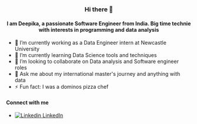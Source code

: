 
### <p align="center"> Hi there 👋 </p>

<!--
**deepikachandru/deepikachandru** is a ✨ _special_ ✨ repository because its `README.md` (this file) appears on your GitHub profile.

Here are some ideas to get you started:
-->

#### <p align="center">I am Deepika, a passionate Software Engineer from India. Big time technie with interests in programming and data analysis </p>

- 🔭 I’m currently working as a Data Engineer intern at Newcastle University
- 🌱 I’m currently learning Data Science tools and techniques
- 👯 I’m looking to collaborate on Data analysis and Software engineer roles
- 💬 Ask me about my international master's journey and anything with data
- ⚡ Fun fact: I was a dominos pizza chef

#### Connect with me
- [![Linkedin](https://i.stack.imgur.com/gVE0j.png) LinkedIn](https://www.linkedin.com/in/deepika-c-9649611a1/)
